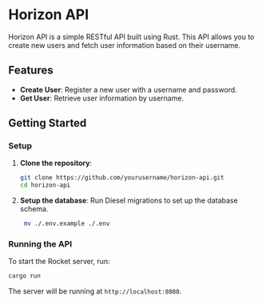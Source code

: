 # Horizon API

Horizon API is a simple RESTful API built using Rust. This API allows you to create new users and fetch user information based on their username.

## Features

- **Create User**: Register a new user with a username and password.
- **Get User**: Retrieve user information by username.

## Getting Started

### Setup

1. **Clone the repository**:
   ```sh
   git clone https://github.com/yourusername/horizon-api.git
   cd horizon-api
   ```

2. **Setup the database**:
   Run Diesel migrations to set up the database schema.
   ```sh
    mv ./.env.example ./.env
   ```
### Running the API

To start the Rocket server, run:
```sh
cargo run
```

The server will be running at `http://localhost:8000`.